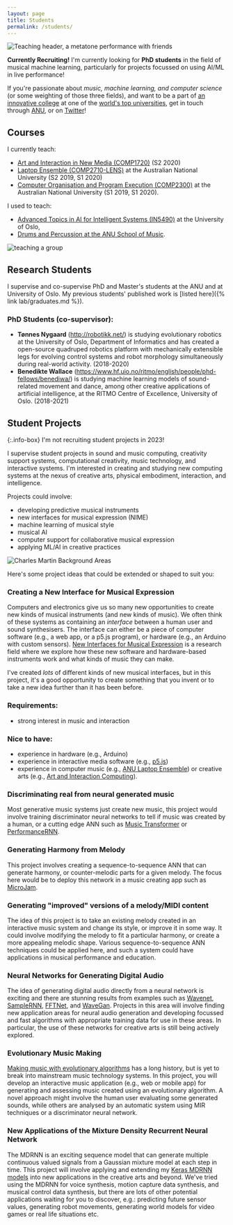 ```yaml
---
layout: page
title: Students
permalink: /students/
---
```


![Teaching header, a metatone performance with friends]({{site.baseurl}}/assets/images/performing/metatone-header.jpg)

**Currently Recruiting!** I'm currently looking for **PhD students** in the field of musical machine learning, particularly for projects focussed on using AI/ML in live performance!

If you're passionate about _music, machine learning, and computer science_ (or some weighting of those three fields), and want to be a part of [an innovative college](https://cecs.anu.edu.au/reimagine) at one of the [world's top universities](https://services.anu.edu.au/planning-governance/performance-measurement/world-rankings), get in touch through [ANU](https://cecs.anu.edu.au/people/charles-martin), or on [Twitter](https://twitter.com/cpmpercussion)!

## Courses

I currently teach:

- [Art and Interaction in New Media (COMP1720)](https://cs.anu.edu.au/courses/comp1720) (S2 2020)
- [Laptop Ensemble (COMP2710-LENS)](https://cs.anu.edu.au/courses/comp2710-lens/) at the Australian National University (S2 2019, S1 2020)
- [Computer Organisation and Program Execution
(COMP2300)](https://cs.anu.edu.au/courses/comp2300) at the Australian National University (S1 2019, S1 2020).

I used to teach:

- [Advanced Topics in AI for Intelligent Systems (IN5490)](https://www.uio.no/studier/emner/matnat/ifi/IN5490) at the University of Oslo,
- [Drums and Percussion at the ANU School of Music](https://music.cass.anu.edu.au/performance-ensemble/drums-and-percussion).

![teaching a group]({{site.baseurl}}/assets/images/teaching/bela-workshop-header.jpg)

## Research Students

I supervise and co-supervise PhD and Master's students at the ANU and at University of Oslo. My previous students' published work is [listed here]({% link lab/graduates.md %}).

### PhD Students (co-supervisor):

- **Tønnes Nygaard** (http://robotikk.net/) is studying evolutionary robotics at the University of Oslo, Department of Informatics and has created a open-source quadruped robotics platform with mechanically extensible legs for evolving control systems and robot morphology simultaneously during real-world activity. (2018-2020)
- **Benedikte Wallace** (https://www.hf.uio.no/ritmo/english/people/phd-fellows/benediwa/) is studying machine learning models of sound-related movement and dance, among other creative applications of artificial intelligence, at the RITMO Centre of Excellence, University of Oslo. (2018-2021)

## Student Projects

{:.info-box}
I'm not recruiting student projects in 2023!

I supervise student projects in sound and music computing, creativity support systems, computational creativity, music technology, and interactive systems. I'm interested in creating and studying new computing systems at the nexus of creative arts, physical embodiment, interaction, and intelligence.

Projects could involve:

- developing predictive musical instruments
- new interfaces for musical expression (NIME)
- machine learning of musical style
- musical AI
- computer support for collaborative musical expression
- applying ML/AI in creative practices

![Charles Martin Background Areas]({{site.baseurl}}/assets/images/charlesmartin-background.jpg)

Here's some project ideas that could be extended or shaped to suit you:

### Creating a New Interface for Musical Expression

Computers and electronics give us so many new opportunities to create new kinds of musical instruments (and new kinds of music). We often think of these systems as containing an _interface_ between a human user and sound synthesisers. The interface can either be a piece of computer software (e.g., a web app, or a p5.js program), or hardware (e.g., an Arduino with custom sensors). [New Interfaces for Musical Expression](https://nime.org) is a research field where we explore how these new software and hardware-based instruments work and what kinds of music they can make.

I've created _lots_ of different kinds of new musical interfaces, but in this project, it's a good opportunity to create something that you invent or to take a new idea further than it has been before.

### Requirements:

- strong interest in music and interaction

### Nice to have: 

- experience in hardware (e.g., Arduino) 
- experience in interactive media software (e.g., [p5.js](p5js.org))
- experience in computer music (e.g., [ANU Laptop Ensemble](https://cs.anu.edu.au/courses/comp2710-lens/)) or creative arts (e.g., [Art and Interaction Computing](https://cs.anu.edu.au/courses/comp1720/)).



### Discriminating real from neural generated music

Most generative music systems just create new music, this project would involve training discriminator neural networks to tell if music was created by a human, or a cutting edge ANN such as [Music Transformer](https://magenta.tensorflow.org/music-transformer) or [PerformanceRNN](https://magenta.tensorflow.org/performance-rnn).

### Generating Harmony from Melody

This project involves creating a sequence-to-sequence ANN that can generate harmony, or counter-melodic parts for a given melody. The focus here would be to deploy this network in a music creating app such as [MicroJam](https://microjam.info).

### Generating "improved" versions of a melody/MIDI content

The idea of this project is to take an existing melody created in an interactive music system and change its style, or improve it in some way. It could involve modifying the melody to fit a particular harmony, or create a more appealing melodic shape. Various sequence-to-sequence ANN techniques could be applied here, and such a system could have applications in musical performance and education.

### Neural Networks for Generating Digital Audio

The idea of generating digital audio directly from a neural network is exciting and there are stunning results from examples such as [Wavenet](https://deepmind.com/blog/wavenet-generative-model-raw-audio/), [SampleRNN](https://arxiv.org/abs/1612.07837), [FFTNet](https://gfx.cs.princeton.edu/pubs/Jin_2018_FAR/), and [WaveGan](https://github.com/chrisdonahue/wavegan). Projects in this area will involve finding new application areas for neural audio generation and developing focussed and fast algorithms with appropriate training data for use in these areas. In particular, the use of these networks for creative arts is still being actively explored.

### Evolutionary Music Making

[Making music with evolutionary algorithms](https://en.wikipedia.org/wiki/Evolutionary_music) has a long history, but is yet to break into mainstream music technology systems. In this project, you will develop an interactive music application (e.g., web or mobile app) for generating and assessing music created using an evolutionary algorithm. A novel approach might involve the human user evaluating some generated sounds, while others are analysed by an automatic system using MIR techniques or a discriminator neural network.

### New Applications of the Mixture Density Recurrent Neural Network

The MDRNN is an exciting sequence model that can generate multiple continuous valued signals from a Gaussian mixture model at each step in time. This project will involve applying and extending my [Keras MDRNN models](https://github.com/cpmpercussion/keras-mdn-layer) into new applications in the creative arts and beyond. We've tried using the MDRNN for voice synthesis, motion capture data synthesis, and musical control data synthesis, but there are lots of other potential applications waiting for you to discover, e.g.: predicting future sensor values, generating robot movements, generating world models for video games or real life situations etc.


